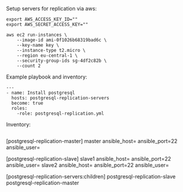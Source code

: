 Setup servers for replication via aws:

```
export AWS_ACCESS_KEY_ID=""
export AWS_SECRET_ACCESS_KEY=""

aws ec2 run-instances \
    --image-id ami-0f1026b68319bad6c \
    --key-name key \
    --instance-type t2.micro \
    --region eu-central-1 \
    --security-group-ids sg-4df2c82b \
    --count 2
```

Example playbook and inventory:
```
---
- name: Install postgresql
  hosts: postgresql-replication-servers
  become: true
  roles:
    -role: postgresql-replication.yml
```

Inventory:
```
```
[postgresql-replication-master]
master ansible_host= ansible_port=22 ansible_user=

[postgresql-replication-slave]
slave1 ansible_host= ansible_port=22 ansible_user=
slave2 ansible_host= ansible_port=22 ansible_user=

[postgresql-replication-servers:children]
postgresql-replication-slave
postgresql-replication-master                                    
```
